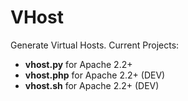 # VHost

Generate Virtual Hosts. Current Projects:

- **vhost.py** for Apache 2.2+
- **vhost.php** for Apache 2.2+ (DEV)
- **vhost.sh** for Apache 2.2+ (DEV)